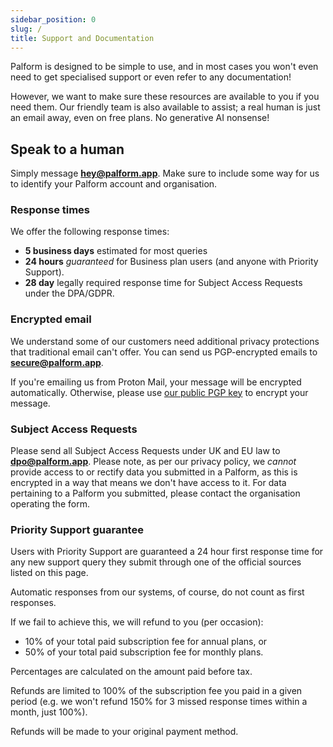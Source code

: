 ```yaml
---
sidebar_position: 0
slug: /
title: Support and Documentation
---
```


Palform is designed to be simple to use, and in most cases you won't even need to get specialised support or even refer to any documentation!

However, we want to make sure these resources are available to you if you need them. Our friendly team is also available to assist; a real human is just an email away, even on free plans. No generative AI nonsense!

## Speak to a human

Simply message **hey@palform.app**. Make sure to include some way for us to identify your Palform account and organisation.

### Response times
We offer the following response times:

- **5 business days** estimated for most queries
- **24 hours** _guaranteed_ for Business plan users (and anyone with Priority Support).
- **28 day** legally required response time for Subject Access Requests under the DPA/GDPR.

### Encrypted email
We understand some of our customers need additional privacy
protections that traditional email can't offer. You can send us
PGP-encrypted emails to **secure@palform.app**.

If you're emailing us from Proton Mail, your message will be encrypted automatically. Otherwise, please use [our public PGP key](/support_pubkey.asc) to encrypt your message.

### Subject Access Requests
Please send all Subject Access Requests under UK and EU law to **dpo@palform.app**. Please note, as per our privacy policy, we _cannot_ provide access to or rectify data you submitted in a Palform, as this is encrypted in a way that means we don't have access to it. For data pertaining to a Palform you submitted, please contact the organisation operating the form.

### Priority Support guarantee
Users with Priority Support are guaranteed a 24 hour first response time for any new support query they submit through one of the official sources listed on this page.

Automatic responses from our systems, of course, do not count as first responses.

If we fail to achieve this, we will refund to you (per occasion):

- 10% of your total paid subscription fee for annual plans, or
- 50% of your total paid subscription fee for monthly plans.

Percentages are calculated on the amount paid before tax.

Refunds are limited to 100% of the subscription fee you paid in a given period (e.g. we won't refund 150% for 3 missed response times within a month, just 100%).

Refunds will be made to your original payment method.
